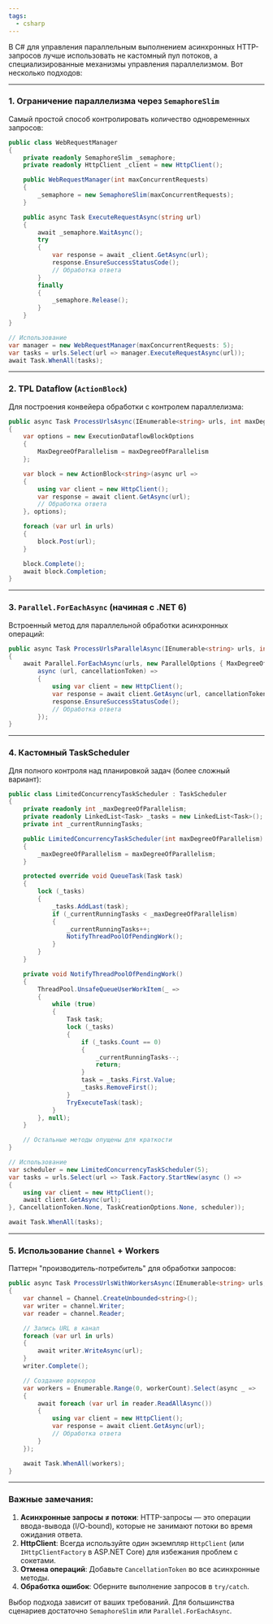 ```yaml
---
tags:
  - csharp
---
```


В C# для управления параллельным выполнением асинхронных HTTP-запросов лучше использовать не кастомный пул потоков, а специализированные механизмы управления параллелизмом. Вот несколько подходов:

---

### 1. **Ограничение параллелизма через `SemaphoreSlim`**
Самый простой способ контролировать количество одновременных запросов:

```csharp
public class WebRequestManager
{
    private readonly SemaphoreSlim _semaphore;
    private readonly HttpClient _client = new HttpClient();

    public WebRequestManager(int maxConcurrentRequests)
    {
        _semaphore = new SemaphoreSlim(maxConcurrentRequests);
    }

    public async Task ExecuteRequestAsync(string url)
    {
        await _semaphore.WaitAsync();
        try
        {
            var response = await _client.GetAsync(url);
            response.EnsureSuccessStatusCode();
            // Обработка ответа
        }
        finally
        {
            _semaphore.Release();
        }
    }
}

// Использование
var manager = new WebRequestManager(maxConcurrentRequests: 5);
var tasks = urls.Select(url => manager.ExecuteRequestAsync(url));
await Task.WhenAll(tasks);
```

---

### 2. **TPL Dataflow (`ActionBlock`)**
Для построения конвейера обработки с контролем параллелизма:

```csharp
public async Task ProcessUrlsAsync(IEnumerable<string> urls, int maxDegreeOfParallelism)
{
    var options = new ExecutionDataflowBlockOptions
    {
        MaxDegreeOfParallelism = maxDegreeOfParallelism
    };

    var block = new ActionBlock<string>(async url =>
    {
        using var client = new HttpClient();
        var response = await client.GetAsync(url);
        // Обработка ответа
    }, options);

    foreach (var url in urls)
    {
        block.Post(url);
    }

    block.Complete();
    await block.Completion;
}
```

---

### 3. **`Parallel.ForEachAsync` (начиная с .NET 6)**
Встроенный метод для параллельной обработки асинхронных операций:

```csharp
public async Task ProcessUrlsParallelAsync(IEnumerable<string> urls, int maxParallel)
{
    await Parallel.ForEachAsync(urls, new ParallelOptions { MaxDegreeOfParallelism = maxParallel },
        async (url, cancellationToken) =>
        {
            using var client = new HttpClient();
            var response = await client.GetAsync(url, cancellationToken);
            response.EnsureSuccessStatusCode();
            // Обработка ответа
        });
}
```

---

### 4. **Кастомный TaskScheduler**
Для полного контроля над планировкой задач (более сложный вариант):

```csharp
public class LimitedConcurrencyTaskScheduler : TaskScheduler
{
    private readonly int _maxDegreeOfParallelism;
    private readonly LinkedList<Task> _tasks = new LinkedList<Task>();
    private int _currentRunningTasks;

    public LimitedConcurrencyTaskScheduler(int maxDegreeOfParallelism)
    {
        _maxDegreeOfParallelism = maxDegreeOfParallelism;
    }

    protected override void QueueTask(Task task)
    {
        lock (_tasks)
        {
            _tasks.AddLast(task);
            if (_currentRunningTasks < _maxDegreeOfParallelism)
            {
                _currentRunningTasks++;
                NotifyThreadPoolOfPendingWork();
            }
        }
    }

    private void NotifyThreadPoolOfPendingWork()
    {
        ThreadPool.UnsafeQueueUserWorkItem(_ =>
        {
            while (true)
            {
                Task task;
                lock (_tasks)
                {
                    if (_tasks.Count == 0)
                    {
                        _currentRunningTasks--;
                        return;
                    }
                    task = _tasks.First.Value;
                    _tasks.RemoveFirst();
                }
                TryExecuteTask(task);
            }
        }, null);
    }

    // Остальные методы опущены для краткости
}

// Использование
var scheduler = new LimitedConcurrencyTaskScheduler(5);
var tasks = urls.Select(url => Task.Factory.StartNew(async () => 
{
    using var client = new HttpClient();
    await client.GetAsync(url);
}, CancellationToken.None, TaskCreationOptions.None, scheduler));

await Task.WhenAll(tasks);
```

---

### 5. **Использование `Channel` + Workers**
Паттерн "производитель-потребитель" для обработки запросов:

```csharp
public async Task ProcessUrlsWithWorkersAsync(IEnumerable<string> urls, int workerCount)
{
    var channel = Channel.CreateUnbounded<string>();
    var writer = channel.Writer;
    var reader = channel.Reader;

    // Запись URL в канал
    foreach (var url in urls)
    {
        await writer.WriteAsync(url);
    }
    writer.Complete();

    // Создание воркеров
    var workers = Enumerable.Range(0, workerCount).Select(async _ =>
    {
        await foreach (var url in reader.ReadAllAsync())
        {
            using var client = new HttpClient();
            var response = await client.GetAsync(url);
            // Обработка ответа
        }
    });

    await Task.WhenAll(workers);
}
```

---

### **Важные замечания:**
1. **Асинхронные запросы ≠ потоки**: HTTP-запросы — это операции ввода-вывода (I/O-bound), которые не занимают потоки во время ожидания ответа.
2. **HttpClient**: Всегда используйте один экземпляр `HttpClient` (или `IHttpClientFactory` в ASP.NET Core) для избежания проблем с сокетами.
3. **Отмена операций**: Добавьте `CancellationToken` во все асинхронные методы.
4. **Обработка ошибок**: Оберните выполнение запросов в `try/catch`.

Выбор подхода зависит от ваших требований. Для большинства сценариев достаточно `SemaphoreSlim` или `Parallel.ForEachAsync`.